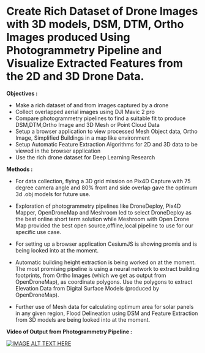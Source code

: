 # Create Rich Dataset of Drone Images with 3D models, DSM, DTM, Ortho Images produced Using Photogrammetry Pipeline and Visualize Extracted Features from the 2D and 3D Drone Data.

**Objectives :** 

- Make a rich dataset of and from images captured by a drone
- Collect overlapped aerial images using DJI Mavic 2 pro
- Compare photogrammetry pipelines to find a suitable fit to produce DSM,DTM,Ortho Image and 3D Mesh or Point Cloud Data
- Setup a browser application to view processed Mesh Object data, Ortho Image, Simplified Buildings in a map like environment
- Setup Automatic Feature Extraction Algorithms for 2D and 3D data to be viewed in the browser application 
- Use the rich drone dataset for Deep Learning Research

**Methods :**

- For data collection, flying a 3D grid mission on Pix4D Capture with 75 degree camera angle and 80% front and side overlap gave the optimum 3d .obj models for future use.

- Exploration of photogrammetry pipelines like DroneDeploy, Pix4D Mapper, OpenDroneMap and Meshroom led to select DroneDeploy as the best online short term solution while Meshroom with Open Drone Map provided the best open source,offline,local pipeline to use for our specific use case.

- For setting up a browser application CesiumJS is showing promis and is being looked into at the moment.

- Automatic building height extraction is being worked on at the moment. The most promising pipeline is using a neural network to extract building footprints, from Ortho Images (which we get as output from OpenDroneMap), as coordinate polygons. Use the polygons to extract Elevation Data from Digital Surface Models (produced by OpenDroneMap).

- Further use of Mesh data for calculating optimum area for solar panels in any given region, Flood Delineation using DSM and Feature Extraction from 3D models are being looked into at the moment.


**Video of Output from Photogrammetry Pipeline :**

[![IMAGE ALT TEXT HERE](https://github.com/antorhasan/drone_prj/blob/master/new.png)](https://www.youtube.com/watch?v=odiGVLqg5V8&feature=youtu.be)
